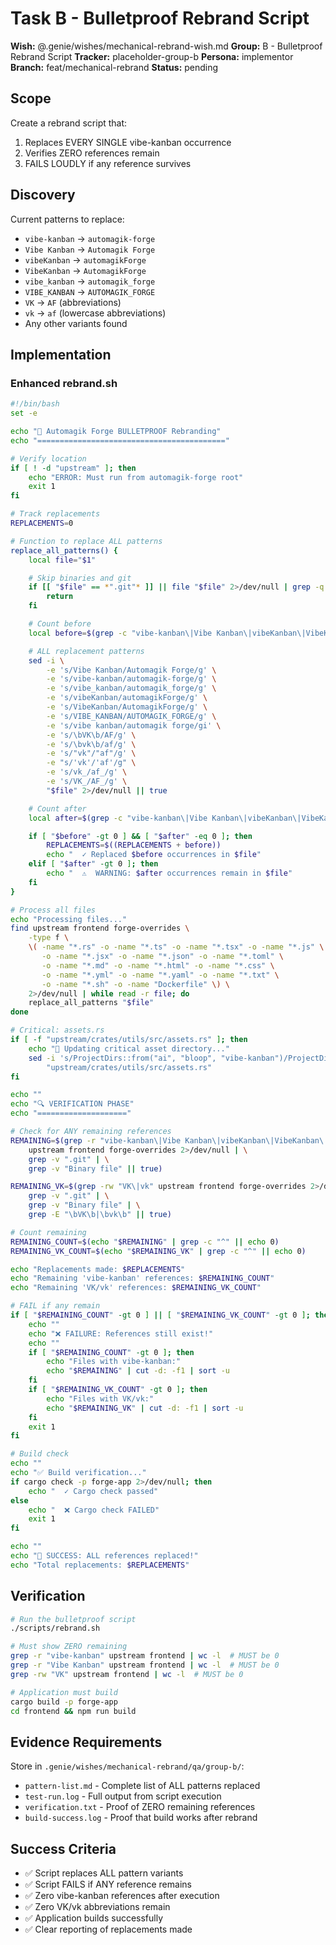 # Task B - Bulletproof Rebrand Script

**Wish:** @.genie/wishes/mechanical-rebrand-wish.md
**Group:** B - Bulletproof Rebrand Script
**Tracker:** placeholder-group-b
**Persona:** implementor
**Branch:** feat/mechanical-rebrand
**Status:** pending

## Scope
Create a rebrand script that:
1. Replaces EVERY SINGLE vibe-kanban occurrence
2. Verifies ZERO references remain
3. FAILS LOUDLY if any reference survives

## Discovery
Current patterns to replace:
- `vibe-kanban` → `automagik-forge`
- `Vibe Kanban` → `Automagik Forge`
- `vibeKanban` → `automagikForge`
- `VibeKanban` → `AutomagikForge`
- `vibe_kanban` → `automagik_forge`
- `VIBE_KANBAN` → `AUTOMAGIK_FORGE`
- `VK` → `AF` (abbreviations)
- `vk` → `af` (lowercase abbreviations)
- Any other variants found

## Implementation

### Enhanced rebrand.sh
```bash
#!/bin/bash
set -e

echo "🔧 Automagik Forge BULLETPROOF Rebranding"
echo "=========================================="

# Verify location
if [ ! -d "upstream" ]; then
    echo "ERROR: Must run from automagik-forge root"
    exit 1
fi

# Track replacements
REPLACEMENTS=0

# Function to replace ALL patterns
replace_all_patterns() {
    local file="$1"

    # Skip binaries and git
    if [[ "$file" == *".git"* ]] || file "$file" 2>/dev/null | grep -q "binary"; then
        return
    fi

    # Count before
    local before=$(grep -c "vibe-kanban\|Vibe Kanban\|vibeKanban\|VibeKanban\|vibe_kanban\|VIBE_KANBAN\|\bVK\b\|\bvk\b" "$file" 2>/dev/null || echo 0)

    # ALL replacement patterns
    sed -i \
        -e 's/Vibe Kanban/Automagik Forge/g' \
        -e 's/vibe-kanban/automagik-forge/g' \
        -e 's/vibe_kanban/automagik_forge/g' \
        -e 's/vibeKanban/automagikForge/g' \
        -e 's/VibeKanban/AutomagikForge/g' \
        -e 's/VIBE_KANBAN/AUTOMAGIK_FORGE/g' \
        -e 's/vibe kanban/automagik forge/gi' \
        -e 's/\bVK\b/AF/g' \
        -e 's/\bvk\b/af/g' \
        -e 's/"vk"/"af"/g' \
        -e "s/'vk'/'af'/g" \
        -e 's/vk_/af_/g' \
        -e 's/VK_/AF_/g' \
        "$file" 2>/dev/null || true

    # Count after
    local after=$(grep -c "vibe-kanban\|Vibe Kanban\|vibeKanban\|VibeKanban\|vibe_kanban\|VIBE_KANBAN\|\bVK\b\|\bvk\b" "$file" 2>/dev/null || echo 0)

    if [ "$before" -gt 0 ] && [ "$after" -eq 0 ]; then
        REPLACEMENTS=$((REPLACEMENTS + before))
        echo "  ✓ Replaced $before occurrences in $file"
    elif [ "$after" -gt 0 ]; then
        echo "  ⚠️  WARNING: $after occurrences remain in $file"
    fi
}

# Process all files
echo "Processing files..."
find upstream frontend forge-overrides \
    -type f \
    \( -name "*.rs" -o -name "*.ts" -o -name "*.tsx" -o -name "*.js" \
       -o -name "*.jsx" -o -name "*.json" -o -name "*.toml" \
       -o -name "*.md" -o -name "*.html" -o -name "*.css" \
       -o -name "*.yml" -o -name "*.yaml" -o -name "*.txt" \
       -o -name "*.sh" -o -name "Dockerfile" \) \
    2>/dev/null | while read -r file; do
    replace_all_patterns "$file"
done

# Critical: assets.rs
if [ -f "upstream/crates/utils/src/assets.rs" ]; then
    echo "📁 Updating critical asset directory..."
    sed -i 's/ProjectDirs::from("ai", "bloop", "vibe-kanban")/ProjectDirs::from("ai", "bloop", "automagik-forge")/g' \
        "upstream/crates/utils/src/assets.rs"
fi

echo ""
echo "🔍 VERIFICATION PHASE"
echo "===================="

# Check for ANY remaining references
REMAINING=$(grep -r "vibe-kanban\|Vibe Kanban\|vibeKanban\|VibeKanban\|vibe_kanban\|VIBE_KANBAN" \
    upstream frontend forge-overrides 2>/dev/null | \
    grep -v ".git" | \
    grep -v "Binary file" || true)

REMAINING_VK=$(grep -rw "VK\|vk" upstream frontend forge-overrides 2>/dev/null | \
    grep -v ".git" | \
    grep -v "Binary file" | \
    grep -E "\bVK\b|\bvk\b" || true)

# Count remaining
REMAINING_COUNT=$(echo "$REMAINING" | grep -c "^" || echo 0)
REMAINING_VK_COUNT=$(echo "$REMAINING_VK" | grep -c "^" || echo 0)

echo "Replacements made: $REPLACEMENTS"
echo "Remaining 'vibe-kanban' references: $REMAINING_COUNT"
echo "Remaining 'VK/vk' references: $REMAINING_VK_COUNT"

# FAIL if any remain
if [ "$REMAINING_COUNT" -gt 0 ] || [ "$REMAINING_VK_COUNT" -gt 0 ]; then
    echo ""
    echo "❌ FAILURE: References still exist!"
    echo ""
    if [ "$REMAINING_COUNT" -gt 0 ]; then
        echo "Files with vibe-kanban:"
        echo "$REMAINING" | cut -d: -f1 | sort -u
    fi
    if [ "$REMAINING_VK_COUNT" -gt 0 ]; then
        echo "Files with VK/vk:"
        echo "$REMAINING_VK" | cut -d: -f1 | sort -u
    fi
    exit 1
fi

# Build check
echo ""
echo "✅ Build verification..."
if cargo check -p forge-app 2>/dev/null; then
    echo "  ✓ Cargo check passed"
else
    echo "  ❌ Cargo check FAILED"
    exit 1
fi

echo ""
echo "🎉 SUCCESS: ALL references replaced!"
echo "Total replacements: $REPLACEMENTS"
```

## Verification
```bash
# Run the bulletproof script
./scripts/rebrand.sh

# Must show ZERO remaining
grep -r "vibe-kanban" upstream frontend | wc -l  # MUST be 0
grep -r "Vibe Kanban" upstream frontend | wc -l  # MUST be 0
grep -rw "VK" upstream frontend | wc -l  # MUST be 0

# Application must build
cargo build -p forge-app
cd frontend && npm run build
```

## Evidence Requirements
Store in `.genie/wishes/mechanical-rebrand/qa/group-b/`:
- `pattern-list.md` - Complete list of ALL patterns replaced
- `test-run.log` - Full output from script execution
- `verification.txt` - Proof of ZERO remaining references
- `build-success.log` - Proof that build works after rebrand

## Success Criteria
- ✅ Script replaces ALL pattern variants
- ✅ Script FAILS if ANY reference remains
- ✅ Zero vibe-kanban references after execution
- ✅ Zero VK/vk abbreviations remain
- ✅ Application builds successfully
- ✅ Clear reporting of replacements made